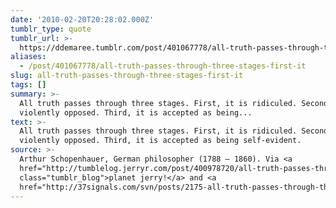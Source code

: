 ```yaml
---
date: '2010-02-20T20:28:02.000Z'
tumblr_type: quote
tumblr_url: >-
  https://ddemaree.tumblr.com/post/401067778/all-truth-passes-through-three-stages-first-it
aliases:
  - /post/401067778/all-truth-passes-through-three-stages-first-it
slug: all-truth-passes-through-three-stages-first-it
tags: []
summary: >-
  All truth passes through three stages. First, it is ridiculed. Second, it is
  violently opposed. Third, it is accepted as being...
text: >-
  All truth passes through three stages. First, it is ridiculed. Second, it is
  violently opposed. Third, it is accepted as being self-evident.
source: >-
  Arthur Schopenhauer, German philosopher (1788 – 1860). Via <a
  href="http://tumblelog.jerryr.com/post/400978720/all-truth-passes-through-three-stages-first-it-is"
  class="tumblr_blog">planet jerry!</a> and <a
  href="http://37signals.com/svn/posts/2175-all-truth-passes-through-three-stages-first">SvN</a>.
---
```


